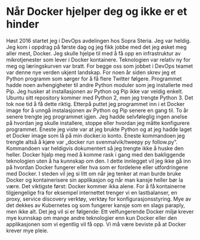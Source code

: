 ﻿# Når Docker hjelper deg og ikke er et hinder
Høst 2016 startet jeg i DevOps avdelingen hos Sopra Steria. Jeg var heldig. Jeg kom i oppdrag på første dag og jeg fikk jobbe med det jeg øsket meg aller mest, Docker. Jeg skulle hjelpe til med å få opp en infrastruktur av mikrotjenester som lever i Docker kontainere. Teknologien var relativ ny for meg og læringskurven var bratt. For begge oss som jobbet i DevOps teamet var denne nye verden ukjent landskap.
For noen år siden skrev jeg et Python programm som sørger for å få flere Twitter følgere. Programmet hadde noen avhengigheter til andre Python moduler som jeg installerte med Pip. Jeg husker at installasjonen av Python og Pip ikke var veldig enkelt. Ubuntu sitt repository kommer med Python 2, men jeg trengte Python 3. Det tok noe tid å få dette riktig. Etterpå puttet jeg programmet inn i et Docker image for å unngå instalasjonen av Python og Pip senere en gang til. 
To år senere trengte jeg programmet igjen. Jeg hadde selvføleglig ingen anelse på hvordan jeg skulle installere, stoppe eller hvordan jeg måtte konfigurere programmet. Eneste jeg viste var at jeg brukte Python og at jeg hadde laget et Docker image som lå på min docker.io konto. Eneste kommandoen jeg trengte altså å kjøre var „docker run svenmalvik/tweepy py follow.py“. Kommandoen var heldigvis dokumentert så jeg trengte ikke å huske den heller. Docker hjalp meg med å komme rask i gang med den bakliggende teknologien uten å ha kunnskap om den. 
I dette innlegget vil jeg ikke gå inn på hvordan Docker fungerer eller hva som er fordelene eller utfordringene med Docker. I steden vil jeg si litt om når jeg tenker at man burde bruke Docker og kontainerisere sin applikasjon og når man kansje heller bør la være. 
Det viktigste først: Docker kommer ikka alene. For å få kontainerne tilgjengelige fra for eksempel internettet trenger vi en lastbalanser, en proxy, service discovery verktøy, verktøy for konfigurasjonsstyring. Mye av det dekkes av Kubernetes og som fungerer kansje som en slags paraply, men ikke alt. Det jeg vil si er følgende: Ett velfungerende Docker miljø krever mye kunnskap om mange andre teknologier enn kun Docker eller den applikasjonen som vi egentlig vil få opp. Vi må være beviste på at Docker krever mye pleie. 